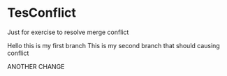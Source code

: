 # TesConflict
Just for exercise to resolve merge conflict

Hello this is my first branch
This is my second branch that should causing conflict

ANOTHER CHANGE
